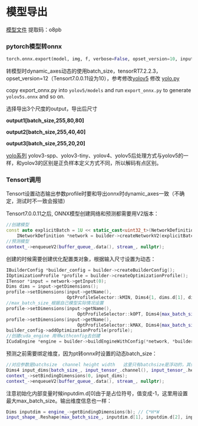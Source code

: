 # 模型导出

[模型文件](https://pan.baidu.com/s/1Rv4QjzMaaW18jhKc628XEw) 提取码：o8pb

### pytorch模型转onnx

```python
torch.onnx.export(model, img, f, verbose=False, opset_version=10, input_names=['images'], output_names=['output'] ,dynamic_axes={"images":{0:"batch_size"}, "output":{0:"batch_size"}})
```
转模型时dynamic_axes动态的使用batch_size，tensorRT7.2.2.3，opset_version=12（Tensort7.0.0.11设为10），参考修改[yolov5](https://github.com/ultralytics/yolov5)  修改 [yolo.py](https://github.com/ChHanXiao/tensorRTIntegrate/blob/master/workspace/models/export_onnx/export_onnx.py)

copy export_onnx.py into `yolov5/models` and run `export_onnx.py` to generate `yolov5s.onnx` and so on.

选择导出3个尺度的output，导出后尺寸

**output1[batch_size,255,80,80]**

**output2[batch_size,255,40,40]**

**output3[batch_size,255,20,20]**

[yolo系列](https://github.com/ultralytics/yolov5) yolov3-spp、yolov3-tiny、yolov4、yolov5后处理方式与yolov5的一样，和yolov3的区别是正负样本定义方式不同，所以解码有点区别。

### **Tensort调用**

Tensort设置动态输出参数profile时要和导出onnx时dynamic_axes一致（不确定，测试时不一致会报错）

Tensort7.0.0.11之后, ONNX模型创建网络和预测都需要用V2版本：

```c++
//创建模型
const auto explicitBatch = 1U << static_cast<uint32_t>(NetworkDefinitionCreationFlag::kEXPLICIT_BATCH);
    INetworkDefinition *network = builder->createNetworkV2(explicitBatch);
//预测模型
context_->enqueueV2(buffer_queue_.data(), stream_, nullptr);
```

创建的时候需要创建优化配置类对象，根据输入尺寸设置为动态：

```c++
IBuilderConfig *builder_config = builder->createBuilderConfig();
IOptimizationProfile *profile = builder->createOptimizationProfile();
ITensor *input = network->getInput(0);
Dims dims = input->getDimensions();
profile->setDimensions(input->getName(), 
                       OptProfileSelector::kMIN, Dims4{1, dims.d[1], dims.d[2], dims.d[3]});
//max_batch_size_根据自己模型实际情况设置
profile->setDimensions(input->getName(),
                           OptProfileSelector::kOPT, Dims4{max_batch_size_, dims.d[1], dims.d[2], dims.d[3]});
profile->setDimensions(input->getName(),
                           OptProfileSelector::kMAX, Dims4{max_batch_size_, dims.d[1], dims.d[2], dims.d[3]});
builder_config->addOptimizationProfile(profile);
//创建cuda_engine 用带withconfig去创建
ICudaEngine *engine = builder->buildEngineWithConfig(*network, *builder_config);
```

预测之前需要绑定维度，因为pt转onnx时设置的动态batch_size：

```c++
//对应参数是batchsize  channel height width   这里只有batchsize是浮动的，其他三个就是网络的输出尺寸
Dims4 input_dims{batch_size_, input_tensor_.channel(), input_tensor_.height(), input_tensor_.width()};
context_->setBindingDimensions(0, input_dims);
context_->enqueueV2(buffer_queue_.data(), stream_, nullptr);
```

注意初始化内部变量时候inputdim.d[0]由于是占位符号，值变成-1，这里用设置最大max_batch_size。输出维度信息也一样：

```c++
Dims inputdim = engine_->getBindingDimensions(b); // C*H*W
input_shape_.Reshape(max_batch_size_, inputdim.d[1], inputdim.d[2], inputdim.d[3]); // [batch_size, C, H, W]
```



